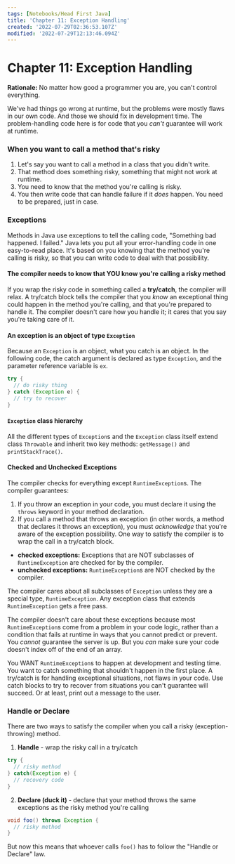 ```yaml
---
tags: [Notebooks/Head First Java]
title: 'Chapter 11: Exception Handling'
created: '2022-07-29T02:36:53.107Z'
modified: '2022-07-29T12:13:46.094Z'
---
```


# Chapter 11: Exception Handling

__Rationale:__ No matter how good a programmer you are, you can't control everything. 

We've had things go wrong at runtime, but the problems were mostly flaws in our own code. And those we should fix in development time. The problem-handling code here is for code that you _can't_ guarantee will work at runtime. 

### When you want to call a method that's risky

1. Let's say you want to call a method in a class that you didn't write.
2. That method does something risky, something that might not work at runtime.
3. You need to know that the method you're calling is risky.
4. You then write code that can handle failure if it _does_ happen. You need to be prepared, just in case.

### Exceptions

Methods in Java use exceptions to tell the calling code, "Something bad happened. I failed." Java lets you put all your error-handling code in one easy-to-read place. It's based on you knowing that the method you're calling is risky, so that you can write code to deal with that possibility. 

#### The compiler needs to know that YOU know you're calling a risky method

If you wrap the risky code in something called a __try/catch__, the compiler will relax. A try/catch block tells the compiler that you _know_ an exceptional thing could happen in the method you're calling, and that you're prepared to handle it. The compiler doesn't care how you handle it; it cares that you say you're taking care of it.

#### An exception is an object of type `Exception`

Because an `Exception` is an object, what you catch is an object. In the following code, the catch argument is declared as type `Exception`, and the parameter reference variable is `ex`.

```java
try {
  // do risky thing
} catch (Exception e) {
  // try to recover
}
```

#### `Exception` class hierarchy

All the different types of `Exception`s and the `Exception` class itself extend class `Throwable` and inherit two key methods: `getMessage()` and `printStackTrace()`.

#### Checked and Unchecked Exceptions

The compiler checks for everything except `RuntimeException`s. The compiler guarantees:
1. If you throw an exception in your code, you must declare it using the `throws` keyword in your method declaration.
2. If you call a method that throws an exception (in other words, a method that declares it throws an exception), you must _acknowledge_ that you're aware of the exception possibility. One way to satisfy the compiler is to wrap the call in a try/catch block.

- __checked exceptions:__ Exceptions that are NOT subclasses of `RuntimeException` are checked for by the compiler.
- __unchecked exceptions:__ `RuntimeException`s are NOT checked by the compiler.

The compiler cares about all subclasses of `Exception` unless they are a special type, `RuntimeException`. Any exception class that extends `RuntimeException` gets a free pass. 

The compiler doesn't care about these exceptions because most `RuntimeException`s come from a problem in your code logic, rather than a condition that fails at runtime in ways that you cannot predict or prevent. You _cannot_ guarantee the server is up. But you _can_ make sure your code doesn't index off of the end of an array.

You WANT `RuntimeException`s to happen at development and testing time. You want to catch something that shouldn't happen in the first place. A try/catch is for handling exceptional situations, not flaws in your code. Use catch blocks to try to recover from situations you can't guarantee will succeed. Or at least, print out a message to the user.

### Handle or Declare

There are two ways to satisfy the compiler when you call a risky (exception-throwing) method.

1. __Handle__ - wrap the risky call in a try/catch
```java
try {
  // risky method
} catch(Exception e) {
  // recovery code
}
```

2. __Declare (duck it)__ - declare that your method throws the same exceptions as the risky method you're calling
```java
void foo() throws Exception {
  // risky method
}
```
But now this means that whoever calls `foo()` has to follow the "Handle or Declare" law.
